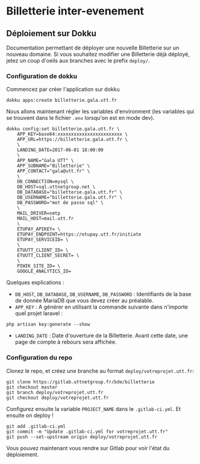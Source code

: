 # Billetterie inter-evenement

## Déploiement sur Dokku
Documentation permettant de déployer une nouvelle Billetterie sur un nouveau domaine. Si vous souhaitez modifier une Billetterie déjà déployé, jetez un coup d'oeils aux branches avec le prefix `deploy/`.


### Configuration de dokku
Commencez par créer l'application sur dokku
```
dokku apps:create billetterie.gala.utt.fr
```
Nous allons maintenant régler les variables d'environment (les variables qui se trouvent dans le fichier `.env` lorsqu'on est en mode dev).

```
dokku config:set billetterie.gala.utt.fr \
    APP_KEY=base64:xxxxxxxxxxxxxxxxxxxxxxxx \
    APP_URL=https://billetterie.gala.utt.fr \
    \
    LANDING_DATE=2017-06-01 18:00:00
    \
    APP_NAME="Gala UTT" \
    APP_SUBNAME="Billetterie" \
    APP_CONTACT="gala@utt.fr" \
    \
    DB_CONNECTION=mysql \
    DB_HOST=sql.uttnetgroup.net \
    DB_DATABASE="billetterie.gala.utt.fr" \
    DB_USERNAME="billetterie.gala.utt.fr" \
    DB_PASSWORD="mot de passe sql" \
    \
    MAIL_DRIVER=smtp
    MAIL_HOST=mail.utt.fr
    \
    ETUPAY_APIKEY= \
    ETUPAY_ENDPOINT=https://etupay.utt.fr/initiate
    ETUPAY_SERVICEID= \
    \
    ETUUTT_CLIENT_ID= \
    ETUUTT_CLIENT_SECRET= \
    \
    PIWIK_SITE_ID= \
    GOOGLE_ANALYTICS_ID=
```

Quelques explications :
* `DB_HOST`, `DB_DATABASE`, `DB_USERNAME`, `DB_PASSWORD` : Identifiants de la base de donnée MariaDB que vous devez créer au préalable.
* `APP_KEY` : A générer en utilisant la commande suivante dans n'importe quel projet laravel :
```
php artisan key:generate --show
```
* `LANDING_DATE` : Date d'ouverture de la Billetterie. Avant cette date, une page de compte à rebours sera affichée.


### Configuration du repo
Clonez le repo, et créez une branche au format `deploy/votreprojet.utt.fr`:
```
git clone https://gitlab.uttnetgroup.fr/bde/billetterie
git checkout master
git branch deploy/votreprojet.utt.fr
git checkout deploy/votreprojet.utt.fr
```
Configurez ensuite la variable `PROJECT_NAME` dans le `.gitlab-ci.yml`. Et ensuite on deploy !
```
git add .gitlab-ci.yml
git commit -m "Update .gitlab-ci.yml for votreprojet.utt.fr"
git push --set-upstream origin deploy/votreprojet.utt.fr
```
Vous pouvez maintenant vous rendre sur Gitlab pour voir l'état du déploiement.
